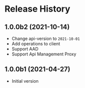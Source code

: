 # Release History

## 1.0.0b2 (2021-10-14)

- Change api-version to `2021-10-01`  
- Add operations to client
- Support AAD
- Support Api Management Proxy

## 1.0.0b1 (2021-04-27)

- Initial version

